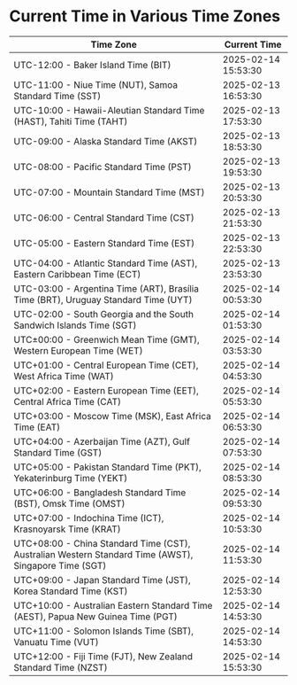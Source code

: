 # Current Time in Various Time Zones

| Time Zone | Current Time |
|-----------|--------------|
| UTC-12:00 - Baker Island Time (BIT) | 2025-02-14 15:53:30 |
| UTC-11:00 - Niue Time (NUT), Samoa Standard Time (SST) | 2025-02-13 16:53:30 |
| UTC-10:00 - Hawaii-Aleutian Standard Time (HAST), Tahiti Time (TAHT) | 2025-02-13 17:53:30 |
| UTC-09:00 - Alaska Standard Time (AKST) | 2025-02-13 18:53:30 |
| UTC-08:00 - Pacific Standard Time (PST) | 2025-02-13 19:53:30 |
| UTC-07:00 - Mountain Standard Time (MST) | 2025-02-13 20:53:30 |
| UTC-06:00 - Central Standard Time (CST) | 2025-02-13 21:53:30 |
| UTC-05:00 - Eastern Standard Time (EST) | 2025-02-13 22:53:30 |
| UTC-04:00 - Atlantic Standard Time (AST), Eastern Caribbean Time (ECT) | 2025-02-13 23:53:30 |
| UTC-03:00 - Argentina Time (ART), Brasília Time (BRT), Uruguay Standard Time (UYT) | 2025-02-14 00:53:30 |
| UTC-02:00 - South Georgia and the South Sandwich Islands Time (SGT) | 2025-02-14 01:53:30 |
| UTC±00:00 - Greenwich Mean Time (GMT), Western European Time (WET) | 2025-02-14 03:53:30 |
| UTC+01:00 - Central European Time (CET), West Africa Time (WAT) | 2025-02-14 04:53:30 |
| UTC+02:00 - Eastern European Time (EET), Central Africa Time (CAT) | 2025-02-14 05:53:30 |
| UTC+03:00 - Moscow Time (MSK), East Africa Time (EAT) | 2025-02-14 06:53:30 |
| UTC+04:00 - Azerbaijan Time (AZT), Gulf Standard Time (GST) | 2025-02-14 07:53:30 |
| UTC+05:00 - Pakistan Standard Time (PKT), Yekaterinburg Time (YEKT) | 2025-02-14 08:53:30 |
| UTC+06:00 - Bangladesh Standard Time (BST), Omsk Time (OMST) | 2025-02-14 09:53:30 |
| UTC+07:00 - Indochina Time (ICT), Krasnoyarsk Time (KRAT) | 2025-02-14 10:53:30 |
| UTC+08:00 - China Standard Time (CST), Australian Western Standard Time (AWST), Singapore Time (SGT) | 2025-02-14 11:53:30 |
| UTC+09:00 - Japan Standard Time (JST), Korea Standard Time (KST) | 2025-02-14 12:53:30 |
| UTC+10:00 - Australian Eastern Standard Time (AEST), Papua New Guinea Time (PGT) | 2025-02-14 14:53:30 |
| UTC+11:00 - Solomon Islands Time (SBT), Vanuatu Time (VUT) | 2025-02-14 14:53:30 |
| UTC+12:00 - Fiji Time (FJT), New Zealand Standard Time (NZST) | 2025-02-14 15:53:30 |
